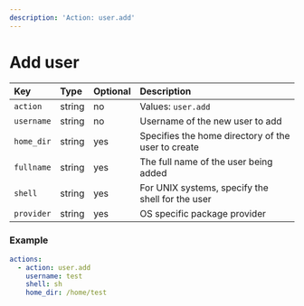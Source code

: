 ```yaml
---
description: 'Action: user.add'
---
```


# Add user

| Key | Type | Optional | Description |
| :--- | :--- | :--- | :--- |
| `action` | string | no | Values: `user.add` |
| `username` | string | no | Username of the new user to add |
| `home_dir` | string | yes | Specifies the home directory of the user to create |
| `fullname` | string | yes | The full name of the user being added  |
| `shell` | string | yes | For UNIX systems, specify the shell for the user |
| `provider` | string | yes | OS specific package provider |

### Example

```yaml
actions:
  - action: user.add
    username: test
    shell: sh
    home_dir: /home/test
```

